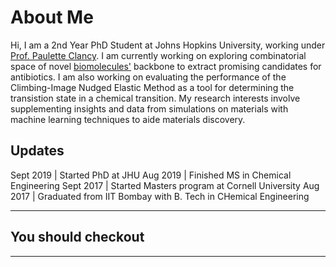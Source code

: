 # About Me

Hi, I am a 2nd Year PhD Student at Johns Hopkins University, working under [Prof. Paulette Clancy](https://clancygroup.wse.jhu.edu/). I am currently working on exploring combinatorial space of novel [biomolecules'](https://pubs.acs.org/doi/abs/10.1021/acschembio.6b00837) backbone to extract promising candidates for antibiotics. I am also working on evaluating the performance of the Climbing-Image Nudged Elastic Method as a tool for determining the transistion state in a chemical transition. My research interests involve supplementing insights and data from simulations on materials with machine learning techniques to aide materials discovery.

## Updates

Sept 2019 | Started PhD at JHU
Aug 2019 | Finished MS in Chemical Engineering
Sept 2017 | Started Masters program at Cornell University
Aug 2017 | Graduated from IIT Bombay with B. Tech in CHemical Engineering

* * *

## You should checkout

* * *
